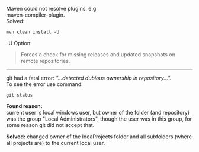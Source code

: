 Maven could not resolve plugins: e.g  
maven-compiler-plugin.  
Solved:   
```
mvn clean install -U
```
-U Option: 
>Forces a check for missing
releases and updated snapshots on
remote repositories.
---
git had a fatal error:
*"...detected dubious ownership in repository...".*  
To see the error use command:  
```
git status
```

**Found reason:**  
current user is local windows user,
but owner of the folder (and repository) was the group "Local Administrators",
though the user was in this group, for some reason git did not accept that.

**Solved:**
changed owner of the IdeaProjects folder and all subfolders (where all projects are) to the current local user.